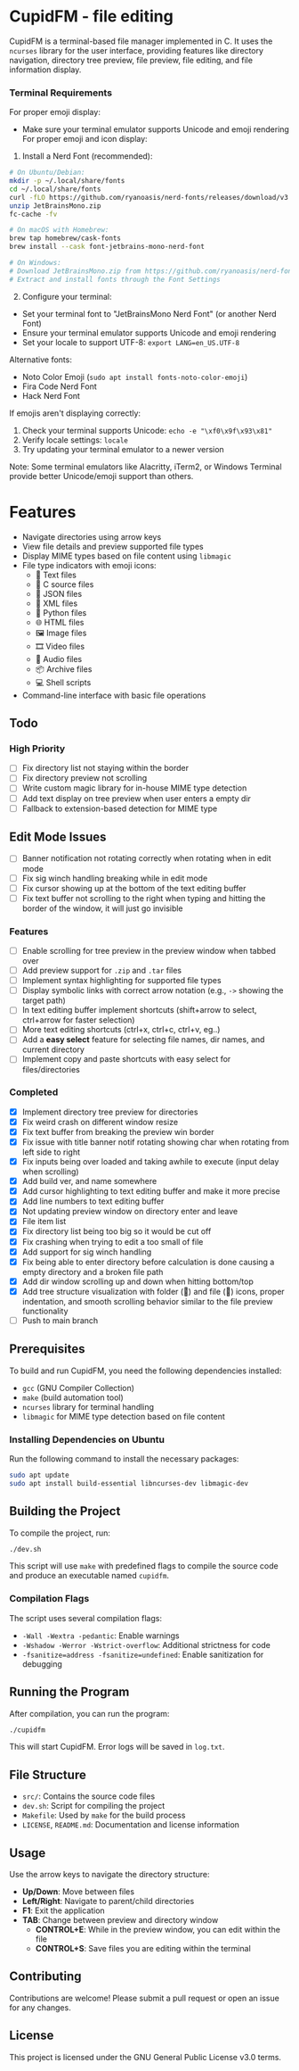 # CupidFM - file editing

CupidFM is a terminal-based file manager implemented in C. It uses the `ncurses` library for the user interface, providing features like directory navigation, directory tree preview, file preview, file editing, and file information display. 

### Terminal Requirements

For proper emoji display:
- Make sure your terminal emulator supports Unicode and emoji rendering
For proper emoji and icon display:

1. Install a Nerd Font (recommended):
```bash
# On Ubuntu/Debian:
mkdir -p ~/.local/share/fonts
cd ~/.local/share/fonts
curl -fLO https://github.com/ryanoasis/nerd-fonts/releases/download/v3.1.1/JetBrainsMono.zip
unzip JetBrainsMono.zip
fc-cache -fv

# On macOS with Homebrew:
brew tap homebrew/cask-fonts
brew install --cask font-jetbrains-mono-nerd-font

# On Windows:
# Download JetBrainsMono.zip from https://github.com/ryanoasis/nerd-fonts/releases
# Extract and install fonts through the Font Settings
```

2. Configure your terminal:
- Set your terminal font to "JetBrainsMono Nerd Font" (or another Nerd Font)
- Ensure your terminal emulator supports Unicode and emoji rendering
- Set your locale to support UTF-8: `export LANG=en_US.UTF-8`

Alternative fonts:
- Noto Color Emoji (`sudo apt install fonts-noto-color-emoji`)
- Fira Code Nerd Font
- Hack Nerd Font

If emojis aren't displaying correctly:
1. Check your terminal supports Unicode: `echo -e "\xf0\x9f\x93\x81"`
2. Verify locale settings: `locale`
3. Try updating your terminal emulator to a newer version

Note: Some terminal emulators like Alacritty, iTerm2, or Windows Terminal provide better Unicode/emoji support than others.

# Features

- Navigate directories using arrow keys
- View file details and preview supported file types
- Display MIME types based on file content using `libmagic`
- File type indicators with emoji icons:
  - 📄 Text files
  - 📝 C source files
  - 🔣 JSON files
  - 📑 XML files
  - 🐍 Python files
  - 🌐 HTML files
  - 🖼️ Image files
  - 🎞️ Video files
  - 🎵 Audio files
  - 📦 Archive files
  - 💻 Shell scripts
- Command-line interface with basic file operations

## Todo

### High Priority
- [ ] Fix directory list not staying within the border
- [ ] Fix directory preview not scrolling 
- [ ] Write custom magic library for in-house MIME type detection
- [ ] Add text display on tree preview when user enters a empty dir
- [ ] Fallback to extension-based detection for MIME type
## Edit Mode Issues
- [ ] Banner notification not rotating correctly when rotating when in edit mode
- [ ] Fix sig winch handling breaking while in edit mode
- [ ] Fix cursor showing up at the bottom of the text editing buffer
- [ ] Fix text buffer not scrolling to the right when typing and hitting the border of the window, it will just go invisible

### Features
- [ ] Enable scrolling for tree preview in the preview window when tabbed over
- [ ] Add preview support for `.zip` and `.tar` files
- [ ] Implement syntax highlighting for supported file types
- [ ] Display symbolic links with correct arrow notation (e.g., `->` showing the target path)
- [ ] In text editing buffer implement shortcuts (shift+arrow to select, ctrl+arrow for faster selection)
- [ ] More text editing shortcuts (ctrl+x, ctrl+c, ctrl+v, eg..)
- [ ] Add a **easy select** feature for selecting file names, dir names, and current directory
- [ ] Implement copy and paste shortcuts with easy select for files/directories

### Completed
- [X] Implement directory tree preview for directories
- [X] Fix weird crash on different window resize
- [X] Fix text buffer from breaking the preview win border
- [X] Fix issue with title banner notif rotating showing char when rotating from left side to right
- [X] Fix inputs being over loaded and taking awhile to execute (input delay when scrolling)
- [X] Add build ver, and name somewhere
- [X] Add cursor highlighting to text editing buffer and make it more precise 
- [X] Add line numbers to text editing buffer
- [X] Not updating preview window on directory enter and leave
- [X] File item list
- [X] Fix directory list being too big so it would be cut off
- [X] Fix crashing when trying to edit a too small of file
- [X] Add support for sig winch handling
- [X] Fix being able to enter directory before calculation is done causing a empty directory and a broken file path
- [X] Add dir window scrolling up and down when hitting bottom/top
- [X] Add tree structure visualization with folder (📁) and file (📄) icons, proper indentation, and smooth scrolling behavior similar to the file preview functionality
- [ ] Push to main branch

## Prerequisites

To build and run CupidFM, you need the following dependencies installed:

- `gcc` (GNU Compiler Collection)
- `make` (build automation tool)
- `ncurses` library for terminal handling
- `libmagic` for MIME type detection based on file content

### Installing Dependencies on Ubuntu

Run the following command to install the necessary packages:

```bash
sudo apt update
sudo apt install build-essential libncurses-dev libmagic-dev
```

## Building the Project

To compile the project, run:

```bash
./dev.sh
```

This script will use `make` with predefined flags to compile the source code and produce an executable named `cupidfm`.

### Compilation Flags

The script uses several compilation flags:

- `-Wall -Wextra -pedantic`: Enable warnings
- `-Wshadow -Werror -Wstrict-overflow`: Additional strictness for code
- `-fsanitize=address -fsanitize=undefined`: Enable sanitization for debugging

## Running the Program

After compilation, you can run the program:

```bash
./cupidfm
```

This will start CupidFM. Error logs will be saved in `log.txt`.

## File Structure

- `src/`: Contains the source code files
- `dev.sh`: Script for compiling the project
- `Makefile`: Used by `make` for the build process
- `LICENSE`, `README.md`: Documentation and license information

## Usage

Use the arrow keys to navigate the directory structure:
- **Up/Down**: Move between files
- **Left/Right**: Navigate to parent/child directories
- **F1**: Exit the application
- **TAB**: Change between preview and directory window
  - **CONTROL+E**: While in the preview window, you can edit within the file
  - **CONTROL+S**: Save files you are editing within the terminal 

## Contributing

Contributions are welcome! Please submit a pull request or open an issue for any changes.

## License

This project is licensed under the GNU General Public License v3.0 terms.
